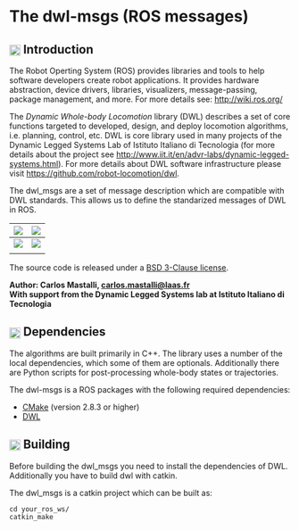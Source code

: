 The dwl-msgs (ROS messages)
==============================================


## <img align="center" height="20" src="https://i.imgur.com/vAYeCzC.png"/> Introduction

The Robot Operting System (ROS) provides libraries and tools to help software developers create robot applications. It provides hardware abstraction, device drivers, libraries, visualizers, message-passing, package management, and more. For more details see: http://wiki.ros.org/

The *Dynamic Whole-body Locomotion* library (DWL) describes a set of core functions targeted to developed, design, and deploy locomotion algorithms, i.e. planning, control, etc. DWL is core library used in many projects of the Dynamic Legged Systems Lab of Istituto Italiano di Tecnologia (for more details about the project see http://www.iit.it/en/advr-labs/dynamic-legged-systems.html). For more details about DWL software infrastructure please visit https://github.com/robot-locomotion/dwl.

The dwl_msgs are a set of message description which are compatible with DWL standards. This allows us to define the standarized messages of DWL in ROS.

| [![](https://i.imgur.com/BT7fRCU.gif)](https://www.youtube.com/watch?v=ENHvCGrnr2g&t=2s) | [![](https://i.imgur.com/4kKhryj.gif)](https://www.youtube.com/watch?v=KI9x1GZWRwE)
|:-------------------------:|:-------------------------:|
| [![](https://i.imgur.com/yXTtxUK.gif)](https://www.youtube.com/watch?v=ArV2yh7KSfE) | [![](https://i.imgur.com/RKe3sNo.gif)](https://www.youtube.com/watch?v=KI9x1GZWRwE)
|||

The source code is released under a [BSD 3-Clause license](LICENSE).

**Author: Carlos Mastalli, carlos.mastalli@laas.fr<br />
With support from the Dynamic Legged Systems lab at Istituto Italiano di Tecnologia<br />**


## <img align="center" height="20" src="https://i.imgur.com/fjS3xIe.png"/> Dependencies

The algorithms are built primarily in C++. The library uses a number of the local dependencies, which some of them are optionals. Additionally there are Python scripts for post-processing whole-body states or trajectories.

The dwl-msgs is a ROS packages with the following required dependencies:
* [CMake](http://www.cmake.org) (version 2.8.3 or higher)
* [DWL](https://github.com/robot-locomotion/dwl)


## <img align="center" height="20" src="https://i.imgur.com/x1morBF.png"/> Building

Before building the dwl_msgs you need to install the dependencies of DWL. Additionally you have to build dwl with catkin.

The dwl_msgs is a catkin project which can be built as:

	cd your_ros_ws/
	catkin_make

